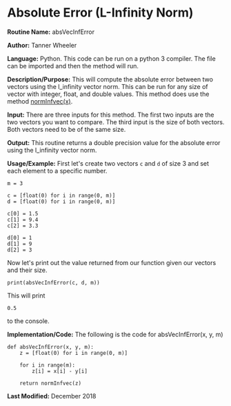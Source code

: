 # Absolute Error (L-Infinity Norm)

**Routine Name:** absVecInfError

**Author:** Tanner Wheeler

**Language:** Python. This code can be run on a python 3 compiler. The file can be imported and then the method will run.

**Description/Purpose:** This will compute the absolute error between two vectors using the l_infinity vector norm.  This can be run for any size of vector with integer, float, and double values.  This method does use the method [normInfvec(x)](https://tannerwheeler.github.io/math4610/softwareManual/hw3/linfnorm).

**Input:** There are three inputs for this method. The first two inputs are the two vectors you want to compare.  The third input is the size of both vectors.  Both vectors need to be of the same size.

**Output:** This routine returns a double precision value for the absolute error using the l_infinity vector norm.

**Usage/Example:**
First let's create two vectors `c` and `d` of size 3 and set each element to a specific number.
```
m = 3

c = [float(0) for i in range(0, m)]
d = [float(0) for i in range(0, m)]

c[0] = 1.5
c[1] = 9.4
c[2] = 3.3

d[0] = 1
d[1] = 9
d[2] = 3
```
Now let's print out the value returned from our function given our vectors and their size.
```
print(absVecInfError(c, d, m))
```
This will print
```
0.5
```
to the console.


**Implementation/Code:** The following is the code for absVecInfError(x, y, m)
```
def absVecInfError(x, y, m):
    z = [float(0) for i in range(0, m)]
    
    for i in range(m):
        z[i] = x[i] - y[i]
    
    return normInfvec(z)
```

**Last Modified:** December 2018
